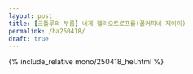 ```yaml
---
layout: post
title: [크툴루의 부름] 네게 헬리오트로프를(꿀커피네 제이미)
permalink: /ha250418/
draft: true
---
```


{% include_relative mono/250418_hel.html %}

  

